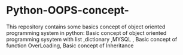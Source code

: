 # Python-OOPS-concept-
This repository contains some basics concept of object oriented programming system in python:
Basic concept of object oriented programming sysytem with list ,dictionary ,MYSQL , Basic concept of function OverLoading, Basic concept of Inheritance
